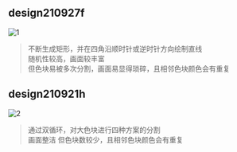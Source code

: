 design210927f
-------------
![1](https://user-images.githubusercontent.com/90953713/137844420-3bdf720b-2dcb-4dcf-bd7a-67d995d43d72.jpg)
>不断生成矩形，并在四角沿顺时针或逆时针方向绘制直线  
>随机性较高，画面较丰富  
>但色块易被多次分割，画面易显得琐碎，且相邻色块颜色会有重复

design210921h
--------------
![2](https://user-images.githubusercontent.com/90953713/137844423-c1fb5b6c-1273-433f-812c-c258fde8cfef.jpg)
>通过双循环，对大色块进行四种方案的分割  
>画面整洁
>但色块数较少，且相邻色块颜色会有重复
